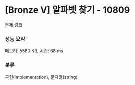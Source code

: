 # [Bronze V] 알파벳 찾기 - 10809 

[문제 링크](https://www.acmicpc.net/problem/10809) 

### 성능 요약

메모리: 5560 KB, 시간: 68 ms

### 분류

구현(implementation), 문자열(string)

